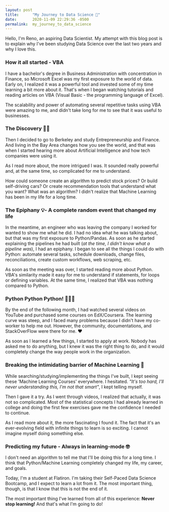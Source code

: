 ```yaml
---
layout: post
title:      "My Journey to Data Science 🚀"
date:       2020-11-09 22:29:36 -0500
permalink:  my_journey_to_data_science
---
```



Hello, I'm Reno, an aspiring Data Scientist. My attempt with this blog post is to explain why I've been studying Data Science over the last two years and why I love this.

### How it all started - VBA
I have a bachelor's degree in Business Administration with concentration in Finance, so Microsoft Excel was my first exposure to the world of data. Early on, I realized it was a powerful tool and invested some of my time learning a bit more about it. That's when I began watching tutorials and reading articles on VBA (Visual Basic - the programming language of Excel).

The scalability and power of automating several repetitive tasks using VBA were amazing to me, and didn't take long for me to see that it was useful to businesses.

### The Discovery 🕵️‍♂️
Then I decided to go to Berkeley and study Entrepreneurship and Finance. And living in the Bay Area changes how you see the world, and that was when I started hearing more about Artificial Intelligence and how tech companies were using it.

As I read more about, the more intrigued I was. It sounded really powerful and, at the same time, so complicated for me to understand. 

How could someone create an algorithm to predict stock prices? Or build self-driving cars? Or create recommendation tools that understand what you want? What was an algorithm? I didn't realize that Machine Learning has been in my life for a long time.

### The Epiphany 💡- A complete random event that changed my life
In the meantime, an engineer who was leaving the company I worked for wanted to show me what he did. I had no idea what he was talking about, but that was my first exposure to Python/Pandas. As soon as he started explaining the pipelines he had built (_at the time, I didn't know what a pipeline was_), I had an epiphany. I began to see all the things I could do with Python: automate several tasks, schedule downloads, change files, reconciliations, create custom workflows, web scraping, etc.

As soon as the meeting was over, I started reading more about Python. VBA's similarity made it easy for me to understand if statements, for loops or defining variables. At the same time, I realized that VBA was nothing compared to Python.

### Python Python Python! 🐍🐍🐍
By the end of the following month, I had watched several videos on YouTube and purchased some courses on EdX/Coursera. The learning curve was steep, and I faced many problems because I didn't have my co-worker to help me out. However, the community, documentations, and StackOverFlow were there for me. ❤️

As soon as I learned a few things, I started to apply at work. Nobody has asked me to do anything, but I knew it was the right thing to do, and it would completely change the way people work in the organization.

### Breaking the intimidating barrier of Machine Learning 💪
While searching/studying/implementing the things I've built, I kept seeing these 'Machine Learning Courses' everywhere. I hesitated. _"It's too hard, I'll never understanding this, I'm not that smart"_, I kept telling myself. 

Then I gave it a try. As I went through videos, I realized that actually, it was not so complicated. Most of the statistical concepts I had already learned in college and doing the first few exercises gave me the confidence I needed to continue. 

As I read more about it, the more fascinating I found it. The fact that it's an ever-evolving field with infinite things to learn is so exciting. I cannot imagine myself doing something else.

### Predicting my future - Always in learning-mode 🤓
I don't need an algorithm to tell me that I'll be doing this for a long time. I think that Python/Machine Learning completely changed my life, my career, and goals. 

Today, I'm a student at Flatiron. I'm taking their Self-Paced Data Science Bootcamp, and I expect to learn a lot from it. The most important thing, though, is that I know that this is not the end of it.

The most important thing I've learned from all of this experience: **Never stop learning!** And that's what I'm going to do!
